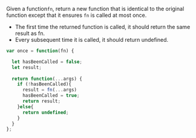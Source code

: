 Given a function`fn`, return a new function that is identical to the original function except that it ensures `fn` is called at most once.

- The first time the returned function is called, it should return the same result as fn.
- Every subsequent time it is called, it should return undefined.

```js
var once = function(fn) {

  let hasBeenCalled = false;
  let result;
  
  return function(...args) {
    if (!hasBeenCalled){
      result = fn(...args)
      hasBeenCalled = true;
      return result;
    }else{
      return undefined;
    }
  }
};
```